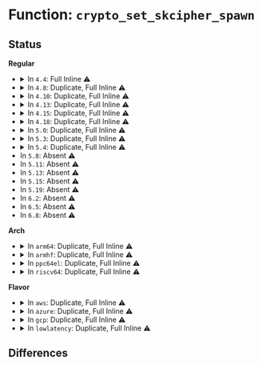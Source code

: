 # Function: <code>crypto_set_skcipher_spawn</code>

## Status
<b>Regular</b>
<ul>
<li>
<details>
<summary>In <code>4.4</code>: Full Inline ⚠️</summary>

**Collision:** Unique Static

**Inline:** Full

**Transformation:** False

**Instances:**

```
In crypto/blkcipher.c (ffffffff813a0df1)
Location: include/crypto/internal/skcipher.h:28
Inline: True
Inline callers:
  - crypto/blkcipher.c:skcipher_geniv_alloc
```
</details>
</li>
<li>
<details>
<summary>In <code>4.8</code>: Duplicate, Full Inline ⚠️</summary>

**Collision:** Static Duplication

**Inline:** Full

**Transformation:** False

**Instances:**

```
In crypto/cts.c (ffffffff813e7eb5)
Location: include/crypto/internal/skcipher.h:62
Inline: True
Inline callers:
  - crypto/cts.c:crypto_cts_create
```
```
In crypto/ctr.c (0)
Location: include/crypto/internal/skcipher.h:62
Inline: True
```
</details>
</li>
<li>
<details>
<summary>In <code>4.10</code>: Duplicate, Full Inline ⚠️</summary>

**Collision:** Static Duplication

**Inline:** Full

**Transformation:** False

**Instances:**

```
In crypto/cts.c (ffffffff81400ce5)
Location: include/crypto/internal/skcipher.h:98
Inline: True
Inline callers:
  - crypto/cts.c:crypto_cts_create
```
```
In crypto/xts.c (ffffffff81401637)
Location: include/crypto/internal/skcipher.h:98
Inline: True
Inline callers:
  - crypto/xts.c:create
```
```
In crypto/ctr.c (0)
Location: include/crypto/internal/skcipher.h:98
Inline: True
```
</details>
</li>
<li>
<details>
<summary>In <code>4.13</code>: Duplicate, Full Inline ⚠️</summary>

**Collision:** Static Duplication

**Inline:** Full

**Transformation:** False

**Instances:**

```
In crypto/cts.c (ffffffff8140dc8d)
Location: include/crypto/internal/skcipher.h:98
Inline: True
Inline callers:
  - crypto/cts.c:crypto_cts_create
```
```
In crypto/xts.c (ffffffff8140e9f2)
Location: include/crypto/internal/skcipher.h:98
Inline: True
Inline callers:
  - crypto/xts.c:create
```
```
In crypto/ctr.c (0)
Location: include/crypto/internal/skcipher.h:98
Inline: True
```
</details>
</li>
<li>
<details>
<summary>In <code>4.15</code>: Duplicate, Full Inline ⚠️</summary>

**Collision:** Static Duplication

**Inline:** Full

**Transformation:** False

**Instances:**

```
In crypto/cts.c (ffffffff8143672d)
Location: include/crypto/internal/skcipher.h:98
Inline: True
Inline callers:
  - crypto/cts.c:crypto_cts_create
```
```
In crypto/xts.c (ffffffff814374c2)
Location: include/crypto/internal/skcipher.h:98
Inline: True
Inline callers:
  - crypto/xts.c:create
```
```
In crypto/ctr.c (0)
Location: include/crypto/internal/skcipher.h:98
Inline: True
```
```
In crypto/gcm.c (ffffffff814398fa)
Location: include/crypto/internal/skcipher.h:98
Inline: True
Inline callers:
  - crypto/gcm.c:crypto_gcm_create_common
```
</details>
</li>
<li>
<details>
<summary>In <code>4.18</code>: Duplicate, Full Inline ⚠️</summary>

**Collision:** Static Duplication

**Inline:** Full

**Transformation:** False

**Instances:**

```
In crypto/cts.c (ffffffff814692a7)
Location: include/crypto/internal/skcipher.h:98
Inline: True
Inline callers:
  - crypto/cts.c:crypto_cts_create
```
```
In crypto/xts.c (ffffffff81469dee)
Location: include/crypto/internal/skcipher.h:98
Inline: True
Inline callers:
  - crypto/xts.c:create
```
```
In crypto/ctr.c (ffffffff8146aa8e)
Location: include/crypto/internal/skcipher.h:98
Inline: True
Inline callers:
  - crypto/ctr.c:crypto_rfc3686_create
```
```
In crypto/gcm.c (ffffffff8146c5da)
Location: include/crypto/internal/skcipher.h:98
Inline: True
Inline callers:
  - crypto/gcm.c:crypto_gcm_create_common
```
</details>
</li>
<li>
<details>
<summary>In <code>5.0</code>: Duplicate, Full Inline ⚠️</summary>

**Collision:** Static Duplication

**Inline:** Full

**Transformation:** False

**Instances:**

```
In crypto/cts.c (ffffffff81486c72)
Location: include/crypto/internal/skcipher.h:96
Inline: True
Inline callers:
  - crypto/cts.c:crypto_cts_create
```
```
In crypto/xts.c (ffffffff81487ade)
Location: include/crypto/internal/skcipher.h:96
Inline: True
Inline callers:
  - crypto/xts.c:create
```
```
In crypto/ctr.c (ffffffff8148830f)
Location: include/crypto/internal/skcipher.h:96
Inline: True
Inline callers:
  - crypto/ctr.c:crypto_rfc3686_create
```
```
In crypto/gcm.c (ffffffff81489d4a)
Location: include/crypto/internal/skcipher.h:96
Inline: True
Inline callers:
  - crypto/gcm.c:crypto_gcm_create_common
```
</details>
</li>
<li>
<details>
<summary>In <code>5.3</code>: Duplicate, Full Inline ⚠️</summary>

**Collision:** Static Duplication

**Inline:** Full

**Transformation:** False

**Instances:**

```
In crypto/cts.c (ffffffff814b4d88)
Location: include/crypto/internal/skcipher.h:91
Inline: True
Inline callers:
  - crypto/cts.c:crypto_cts_create
```
```
In crypto/xts.c (ffffffff814b57e7)
Location: include/crypto/internal/skcipher.h:91
Inline: True
Inline callers:
  - crypto/xts.c:create
```
```
In crypto/ctr.c (ffffffff814b5d58)
Location: include/crypto/internal/skcipher.h:91
Inline: True
Inline callers:
  - crypto/ctr.c:crypto_rfc3686_create
```
```
In crypto/gcm.c (ffffffff814b7631)
Location: include/crypto/internal/skcipher.h:91
Inline: True
Inline callers:
  - crypto/gcm.c:crypto_gcm_create_common
```
</details>
</li>
<li>
<details>
<summary>In <code>5.4</code>: Duplicate, Full Inline ⚠️</summary>

**Collision:** Static Duplication

**Inline:** Full

**Transformation:** False

**Instances:**

```
In crypto/cts.c (ffffffff814cd858)
Location: include/crypto/internal/skcipher.h:91
Inline: True
Inline callers:
  - crypto/cts.c:crypto_cts_create
```
```
In crypto/xts.c (ffffffff814ce9e7)
Location: include/crypto/internal/skcipher.h:91
Inline: True
Inline callers:
  - crypto/xts.c:create
```
```
In crypto/ctr.c (ffffffff814cef58)
Location: include/crypto/internal/skcipher.h:91
Inline: True
Inline callers:
  - crypto/ctr.c:crypto_rfc3686_create
```
```
In crypto/gcm.c (ffffffff814d0851)
Location: include/crypto/internal/skcipher.h:91
Inline: True
Inline callers:
  - crypto/gcm.c:crypto_gcm_create_common
```
</details>
</li>
<li>
In <code>5.8</code>: Absent ⚠️
</li>
<li>
In <code>5.11</code>: Absent ⚠️
</li>
<li>
In <code>5.13</code>: Absent ⚠️
</li>
<li>
In <code>5.15</code>: Absent ⚠️
</li>
<li>
In <code>5.19</code>: Absent ⚠️
</li>
<li>
In <code>6.2</code>: Absent ⚠️
</li>
<li>
In <code>6.5</code>: Absent ⚠️
</li>
<li>
In <code>6.8</code>: Absent ⚠️
</li>
</ul>
<b>Arch</b>
<ul>
<li>
<details>
<summary>In <code>arm64</code>: Duplicate, Full Inline ⚠️</summary>

**Collision:** Static Duplication

**Inline:** Full

**Transformation:** False

**Instances:**

```
In crypto/cts.c (ffff8000105c9734)
Location: include/crypto/internal/skcipher.h:91
Inline: True
Inline callers:
  - crypto/cts.c:crypto_cts_create
```
```
In crypto/xts.c (ffff8000105ca654)
Location: include/crypto/internal/skcipher.h:91
Inline: True
Inline callers:
  - crypto/xts.c:create
```
```
In crypto/ctr.c (ffff8000105cadc0)
Location: include/crypto/internal/skcipher.h:91
Inline: True
Inline callers:
  - crypto/ctr.c:crypto_rfc3686_create
```
```
In crypto/gcm.c (ffff8000105cc0d4)
Location: include/crypto/internal/skcipher.h:91
Inline: True
Inline callers:
  - crypto/gcm.c:crypto_gcm_create_common
```
</details>
</li>
<li>
<details>
<summary>In <code>armhf</code>: Duplicate, Full Inline ⚠️</summary>

**Collision:** Static Duplication

**Inline:** Full

**Transformation:** False

**Instances:**

```
In crypto/cts.c (c07772c4)
Location: include/crypto/internal/skcipher.h:91
Inline: True
Inline callers:
  - crypto/cts.c:crypto_cts_create
```
```
In crypto/xts.c (c0778264)
Location: include/crypto/internal/skcipher.h:91
Inline: True
Inline callers:
  - crypto/xts.c:create
```
```
In crypto/ctr.c (c0778980)
Location: include/crypto/internal/skcipher.h:91
Inline: True
Inline callers:
  - crypto/ctr.c:crypto_rfc3686_create
```
```
In crypto/gcm.c (c0779a14)
Location: include/crypto/internal/skcipher.h:91
Inline: True
Inline callers:
  - crypto/gcm.c:crypto_gcm_create_common
```
</details>
</li>
<li>
<details>
<summary>In <code>ppc64el</code>: Duplicate, Full Inline ⚠️</summary>

**Collision:** Static Duplication

**Inline:** Full

**Transformation:** False

**Instances:**

```
In crypto/cts.c (c000000000753e34)
Location: include/crypto/internal/skcipher.h:91
Inline: True
Inline callers:
  - crypto/cts.c:crypto_cts_create
```
```
In crypto/xts.c (c0000000007555e0)
Location: include/crypto/internal/skcipher.h:91
Inline: True
Inline callers:
  - crypto/xts.c:create
```
```
In crypto/ctr.c (c000000000755dc8)
Location: include/crypto/internal/skcipher.h:91
Inline: True
Inline callers:
  - crypto/ctr.c:crypto_rfc3686_create
```
```
In crypto/gcm.c (c000000000758ba0)
Location: include/crypto/internal/skcipher.h:91
Inline: True
Inline callers:
  - crypto/gcm.c:crypto_gcm_create_common
```
</details>
</li>
<li>
<details>
<summary>In <code>riscv64</code>: Duplicate, Full Inline ⚠️</summary>

**Collision:** Static Duplication

**Inline:** Full

**Transformation:** False

**Instances:**

```
In crypto/cts.c (ffffffe00040e414)
Location: include/crypto/internal/skcipher.h:91
Inline: True
Inline callers:
  - crypto/cts.c:crypto_cts_create
```
```
In crypto/xts.c (ffffffe00040edcc)
Location: include/crypto/internal/skcipher.h:91
Inline: True
Inline callers:
  - crypto/xts.c:create
```
```
In crypto/ctr.c (ffffffe00040f4f8)
Location: include/crypto/internal/skcipher.h:91
Inline: True
Inline callers:
  - crypto/ctr.c:crypto_rfc3686_create
```
```
In crypto/gcm.c (ffffffe000411382)
Location: include/crypto/internal/skcipher.h:91
Inline: True
Inline callers:
  - crypto/gcm.c:crypto_gcm_create_common
```
</details>
</li>
</ul>
<b>Flavor</b>
<ul>
<li>
<details>
<summary>In <code>aws</code>: Duplicate, Full Inline ⚠️</summary>

**Collision:** Static Duplication

**Inline:** Full

**Transformation:** False

**Instances:**

```
In crypto/cts.c (ffffffff814c5e38)
Location: include/crypto/internal/skcipher.h:91
Inline: True
Inline callers:
  - crypto/cts.c:crypto_cts_create
```
```
In crypto/xts.c (ffffffff814c6fc7)
Location: include/crypto/internal/skcipher.h:91
Inline: True
Inline callers:
  - crypto/xts.c:create
```
```
In crypto/ctr.c (ffffffff814c7538)
Location: include/crypto/internal/skcipher.h:91
Inline: True
Inline callers:
  - crypto/ctr.c:crypto_rfc3686_create
```
```
In crypto/gcm.c (ffffffff814c8e31)
Location: include/crypto/internal/skcipher.h:91
Inline: True
Inline callers:
  - crypto/gcm.c:crypto_gcm_create_common
```
</details>
</li>
<li>
<details>
<summary>In <code>azure</code>: Duplicate, Full Inline ⚠️</summary>

**Collision:** Static Duplication

**Inline:** Full

**Transformation:** False

**Instances:**

```
In crypto/cts.c (ffffffff814b6858)
Location: include/crypto/internal/skcipher.h:91
Inline: True
Inline callers:
  - crypto/cts.c:crypto_cts_create
```
```
In crypto/xts.c (ffffffff814b79e7)
Location: include/crypto/internal/skcipher.h:91
Inline: True
Inline callers:
  - crypto/xts.c:create
```
```
In crypto/ctr.c (ffffffff814b7f58)
Location: include/crypto/internal/skcipher.h:91
Inline: True
Inline callers:
  - crypto/ctr.c:crypto_rfc3686_create
```
```
In crypto/gcm.c (ffffffff814b9851)
Location: include/crypto/internal/skcipher.h:91
Inline: True
Inline callers:
  - crypto/gcm.c:crypto_gcm_create_common
```
</details>
</li>
<li>
<details>
<summary>In <code>gcp</code>: Duplicate, Full Inline ⚠️</summary>

**Collision:** Static Duplication

**Inline:** Full

**Transformation:** False

**Instances:**

```
In crypto/cts.c (ffffffff814c1ec8)
Location: include/crypto/internal/skcipher.h:91
Inline: True
Inline callers:
  - crypto/cts.c:crypto_cts_create
```
```
In crypto/xts.c (ffffffff814c3057)
Location: include/crypto/internal/skcipher.h:91
Inline: True
Inline callers:
  - crypto/xts.c:create
```
```
In crypto/ctr.c (ffffffff814c35c8)
Location: include/crypto/internal/skcipher.h:91
Inline: True
Inline callers:
  - crypto/ctr.c:crypto_rfc3686_create
```
```
In crypto/gcm.c (ffffffff814c4ec1)
Location: include/crypto/internal/skcipher.h:91
Inline: True
Inline callers:
  - crypto/gcm.c:crypto_gcm_create_common
```
</details>
</li>
<li>
<details>
<summary>In <code>lowlatency</code>: Duplicate, Full Inline ⚠️</summary>

**Collision:** Static Duplication

**Inline:** Full

**Transformation:** False

**Instances:**

```
In crypto/cts.c (ffffffff814da998)
Location: include/crypto/internal/skcipher.h:91
Inline: True
Inline callers:
  - crypto/cts.c:crypto_cts_create
```
```
In crypto/xts.c (ffffffff814dbb27)
Location: include/crypto/internal/skcipher.h:91
Inline: True
Inline callers:
  - crypto/xts.c:create
```
```
In crypto/ctr.c (ffffffff814dc098)
Location: include/crypto/internal/skcipher.h:91
Inline: True
Inline callers:
  - crypto/ctr.c:crypto_rfc3686_create
```
```
In crypto/gcm.c (ffffffff814dd991)
Location: include/crypto/internal/skcipher.h:91
Inline: True
Inline callers:
  - crypto/gcm.c:crypto_gcm_create_common
```
</details>
</li>
</ul>

## Differences
